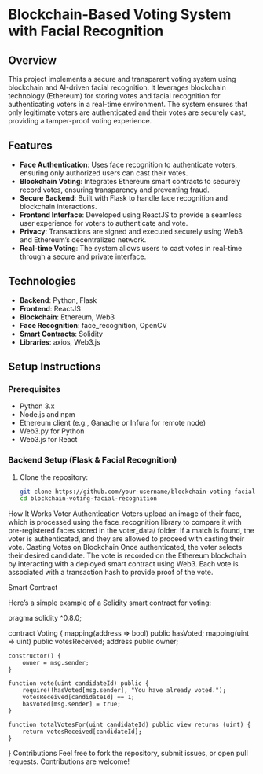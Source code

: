 # Blockchain-Based Voting System with Facial Recognition

## Overview
This project implements a secure and transparent voting system using blockchain and AI-driven facial recognition. It leverages blockchain technology (Ethereum) for storing votes and facial recognition for authenticating voters in a real-time environment. The system ensures that only legitimate voters are authenticated and their votes are securely cast, providing a tamper-proof voting experience.

## Features
- **Face Authentication**: Uses face recognition to authenticate voters, ensuring only authorized users can cast their votes.
- **Blockchain Voting**: Integrates Ethereum smart contracts to securely record votes, ensuring transparency and preventing fraud.
- **Secure Backend**: Built with Flask to handle face recognition and blockchain interactions.
- **Frontend Interface**: Developed using ReactJS to provide a seamless user experience for voters to authenticate and vote.
- **Privacy**: Transactions are signed and executed securely using Web3 and Ethereum’s decentralized network.
- **Real-time Voting**: The system allows users to cast votes in real-time through a secure and private interface.

## Technologies
- **Backend**: Python, Flask
- **Frontend**: ReactJS
- **Blockchain**: Ethereum, Web3
- **Face Recognition**: face_recognition, OpenCV
- **Smart Contracts**: Solidity
- **Libraries**: axios, Web3.js

## Setup Instructions

### Prerequisites
- Python 3.x
- Node.js and npm
- Ethereum client (e.g., Ganache or Infura for remote node)
- Web3.py for Python
- Web3.js for React

### Backend Setup (Flask & Facial Recognition)
1. Clone the repository:
   ```bash
   git clone https://github.com/your-username/blockchain-voting-facial-recognition.git
   cd blockchain-voting-facial-recognition


How It Works
Voter Authentication
Voters upload an image of their face, which is processed using the face_recognition library to compare it with pre-registered faces stored in the voter_data/ folder.
If a match is found, the voter is authenticated, and they are allowed to proceed with casting their vote.
Casting Votes on Blockchain
Once authenticated, the voter selects their desired candidate.
The vote is recorded on the Ethereum blockchain by interacting with a deployed smart contract using Web3.
Each vote is associated with a transaction hash to provide proof of the vote.

Smart Contract

Here’s a simple example of a Solidity smart contract for voting:

pragma solidity ^0.8.0;

contract Voting {
    mapping(address => bool) public hasVoted;
    mapping(uint => uint) public votesReceived;
    address public owner;

    constructor() {
        owner = msg.sender;
    }

    function vote(uint candidateId) public {
        require(!hasVoted[msg.sender], "You have already voted.");
        votesReceived[candidateId] += 1;
        hasVoted[msg.sender] = true;
    }

    function totalVotesFor(uint candidateId) public view returns (uint) {
        return votesReceived[candidateId];
    }
}
Contributions
Feel free to fork the repository, submit issues, or open pull requests. Contributions are welcome!
